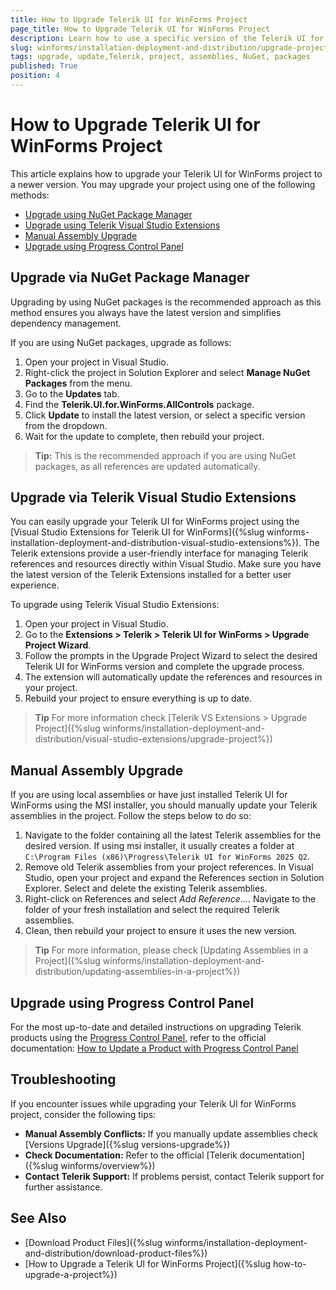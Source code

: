 ```yaml
---
title: How to Upgrade Telerik UI for WinForms Project
page_title: How to Upgrade Telerik UI for WinForms Project
description: Learn how to use a specific version of the Telerik UI for WinForms suite in your project.
slug: winforms/installation-deployment-and-distribution/upgrade-project
tags: upgrade, update,Telerik, project, assemblies, NuGet, packages
published: True
position: 4 
---
```


# How to Upgrade Telerik UI for WinForms Project

This article explains how to upgrade your Telerik UI for WinForms project to a newer version. You may upgrade your project using one of the following methods:

- [Upgrade using NuGet Package Manager](#upgrade-via-nuget-package-manager)
- [Upgrade using Telerik Visual Studio Extensions](#upgrade-via-telerik-visual-studio-extensions)
- [Manual Assembly Upgrade](#manual-assembly-upgrade)
- [Upgrade using Progress Control Panel](#upgrade-using-progress-control-panel)

## Upgrade via NuGet Package Manager

Upgrading by using NuGet packages is the recommended approach as this method ensures you always have the latest version and simplifies dependency management.

If you are using NuGet packages, upgrade as follows:

1. Open your project in Visual Studio.
1. Right-click the project in Solution Explorer and select **Manage NuGet Packages** from the menu.
1. Go to the **Updates** tab.
1. Find the **Telerik.UI.for.WinForms.AllControls** package.
1. Click **Update** to install the latest version, or select a specific version from the dropdown.
1. Wait for the update to complete, then rebuild your project.

> **Tip:** This is the recommended approach if you are using NuGet packages, as all references are updated automatically.

## Upgrade via Telerik Visual Studio Extensions

You can easily upgrade your Telerik UI for WinForms project using the [Visual Studio Extensions for Telerik UI for WinForms]({%slug winforms-installation-deployment-and-distribution-visual-studio-extensions%}). The Telerik extensions provide a user-friendly interface for managing Telerik references and resources directly within Visual Studio. Make sure you have the latest version of the Telerik Extensions installed for a better user experience.

To upgrade using Telerik Visual Studio Extensions:

1. Open your project in Visual Studio.
1. Go to the **Extensions > Telerik > Telerik UI for WinForms > Upgrade Project Wizard**.
1. Follow the prompts in the Upgrade Project Wizard to select the desired Telerik UI for WinForms version and complete the upgrade process.
1. The extension will automatically update the references and resources in your project.
1. Rebuild your project to ensure everything is up to date.

> **Tip** For more information check [Telerik VS Extensions > Upgrade Project]({%slug winforms/installation-deployment-and-distribution/visual-studio-extensions/upgrade-project%})

## Manual Assembly Upgrade

If you are using local assemblies or have just installed Telerik UI for WinForms using the MSI installer, you should manually update your Telerik assemblies in the project. Follow the steps below to do so:

1. Navigate to the folder containing all the latest Telerik assemblies for the desired version. If using msi installer, it usually creates a folder at `C:\Program Files (x86)\Progress\Telerik UI for WinForms 2025 Q2`.
1. Remove old Telerik assemblies from your project references. In Visual Studio, open your project and expand the References section in Solution Explorer. Select and delete the existing Telerik assemblies.
1. Right-click on References and select *Add Reference...*. Navigate to the folder of your fresh installation and select the required Telerik assemblies.
1. Clean, then rebuild your project to ensure it uses the new version.

> **Tip** For more information, please check [Updating Assemblies in a Project]({%slug winforms/installation-deployment-and-distribution/updating-assemblies-in-a-project%})

## Upgrade using Progress Control Panel

For the most up-to-date and detailed instructions on upgrading Telerik products using the [Progress Control Panel](https://docs.telerik.com/controlpanel/introduction), refer to the official documentation: [How to Update a Product with Progress Control Panel](https://docs.telerik.com/controlpanel/how-to/how-to-update-product)

## Troubleshooting

If you encounter issues while upgrading your Telerik UI for WinForms project, consider the following tips:

- **Manual Assembly Conflicts:** If you manually update assemblies check [Versions Upgrade]({%slug versions-upgrade%})
- **Check Documentation:** Refer to the official [Telerik documentation]({%slug winforms/overview%})
- **Contact Telerik Support:** If problems persist, contact Telerik support for further assistance.

## See Also

- [Download Product Files]({%slug winforms/installation-deployment-and-distribution/download-product-files%})
- [How to Upgrade a Telerik UI for WinForms Project]({%slug how-to-upgrade-a-project%})
